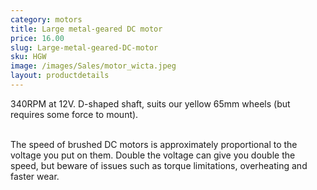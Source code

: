 ```yaml
---
category: motors
title: Large metal-geared DC motor
price: 16.00
slug: Large-metal-geared-DC-motor
sku: HGW
image: /images/Sales/motor_wicta.jpeg
layout: productdetails
---
```

340RPM at 12V. D-shaped shaft, suits our yellow 65mm wheels (but requires some force to mount).

<br>The speed of brushed DC motors is approximately proportional to the voltage you put on them. Double the voltage can give you double the speed, but beware of issues such as torque limitations, overheating and faster wear.
